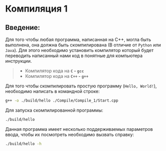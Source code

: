 # Компиляция 1
## Введение:
Для того чтобы любая программа, написанная на С++, могла быть выполнена, она должна быть скомпилирована (В отличие от `Python` или `Java`). Для этого необходимо установить компилятор который будет переводить написанный нами код в понятные для компьютера инструкции.
> - Компилятор кода на **`С` - `gcc`**
> - Компилятор кода на **`С++` - `g++`**

Для того чтобы скомпилировать простую программу (`Hello, World!`), необходимо написать в командной строке:
```bash
g++ -o ./build/hello ./Compile/Compile_1/Start.cpp 
```
Для запуска скомпилированной программы:
```bash
./build/hello
```
Данная программа имеет несколько поддерживаемых параметров ввода, чтобы их посмотреть необходимо вызвать справку:
```bash
./build/hello -h
```


